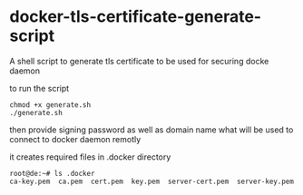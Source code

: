 # docker-tls-certificate-generate-script
A shell script to generate tls certificate to be used for securing docke daemon


to run the script

```
chmod +x generate.sh
./generate.sh
```

then provide signing password as well as domain name what will be used to connect to docker daemon remotly

it creates required files in .docker directory 

```
root@de:~# ls .docker
ca-key.pem  ca.pem  cert.pem  key.pem  server-cert.pem  server-key.pem
```
